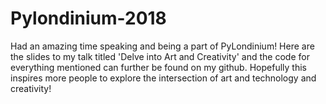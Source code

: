 # Pylondinium-2018
Had an amazing time speaking and being a part of PyLondinium! Here are the slides to my talk titled 'Delve into Art and Creativity' and the code for everything mentioned can further be found on my github. 
Hopefully this inspires more people to explore the intersection of art and technology and creativity!
